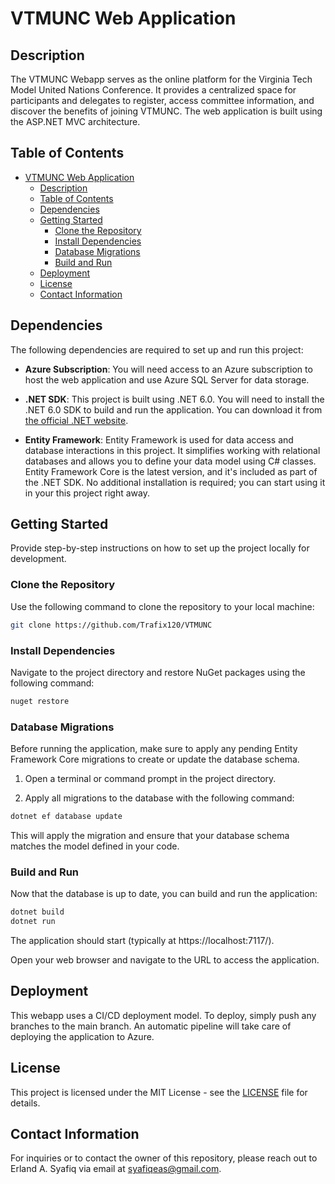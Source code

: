 # VTMUNC Web Application

## Description

The VTMUNC Webapp serves as the online platform for the Virginia Tech Model United Nations Conference. It provides a centralized space for participants and delegates to register, access committee information, and discover the benefits of joining VTMUNC. The web application is built using the ASP.NET MVC architecture.

## Table of Contents

- [VTMUNC Web Application](#vtmunc-web-application)
  - [Description](#description)
  - [Table of Contents](#table-of-contents)
  - [Dependencies](#dependencies)
  - [Getting Started](#getting-started)
    - [Clone the Repository](#clone-the-repository)
    - [Install Dependencies](#install-dependencies)
    - [Database Migrations](#database-migrations)
    - [Build and Run](#build-and-run)
  - [Deployment](#deployment)
  - [License](#license)
  - [Contact Information](#contact-information)

## Dependencies

The following dependencies are required to set up and run this project:

- **Azure Subscription**: You will need access to an Azure subscription to host the web application and use Azure SQL Server for data storage.

- **.NET SDK**: This project is built using .NET 6.0. You will need to install the .NET 6.0 SDK to build and run the application. You can download it from [the official .NET website](https://dotnet.microsoft.com/download/dotnet/6.0).

- **Entity Framework**: Entity Framework is used for data access and database interactions in this project. It simplifies working with relational databases and allows you to define your data model using C# classes. Entity Framework Core is the latest version, and it's included as part of the .NET SDK. No additional installation is required; you can start using it in your this project right away.

## Getting Started

Provide step-by-step instructions on how to set up the project locally for development.

### Clone the Repository

Use the following command to clone the repository to your local machine:

```bash
git clone https://github.com/Trafix120/VTMUNC
```

### Install Dependencies

Navigate to the project directory and restore NuGet packages using the following command:

```bash
nuget restore
```

### Database Migrations

Before running the application, make sure to apply any pending Entity Framework Core migrations to create or update the database schema.

1. Open a terminal or command prompt in the project directory.

2. Apply all migrations to the database with the following command:

```bash
dotnet ef database update
```

This will apply the migration and ensure that your database schema matches the model defined in your code.

### Build and Run

Now that the database is up to date, you can build and run the application:

```bash
dotnet build
dotnet run
```

The application should start (typically at https://localhost:7117/).

Open your web browser and navigate to the URL to access the application.

## Deployment

This webapp uses a CI/CD deployment model. To deploy, simply push any branches to the main branch. An automatic pipeline will take care of deploying the application to Azure.

## License

This project is licensed under the MIT License - see the [LICENSE](https://github.com/Trafix120/VTMUNC/blob/main/LICENSE) file for details.

## Contact Information

For inquiries or to contact the owner of this repository, please reach out to Erland A. Syafiq via email at syafiqeas@gmail.com.